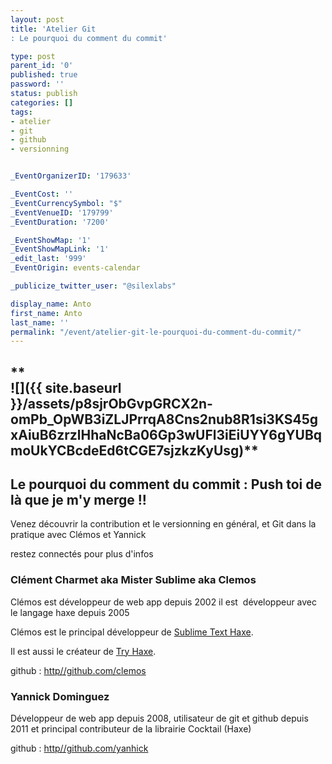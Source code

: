 ```yaml
---
layout: post
title: 'Atelier Git
: Le pourquoi du comment du commit'

type: post
parent_id: '0'
published: true
password: ''
status: publish
categories: []
tags:
- atelier
- git
- github
- versionning


_EventOrganizerID: '179633'

_EventCost: ''
_EventCurrencySymbol: "$"
_EventVenueID: '179799'
_EventDuration: '7200'

_EventShowMap: '1'
_EventShowMapLink: '1'
_edit_last: '999'
_EventOrigin: events-calendar

_publicize_twitter_user: "@silexlabs"

display_name: Anto
first_name: Anto
last_name: ''
permalink: "/event/atelier-git-le-pourquoi-du-comment-du-commit/"
---
```


**  
![]({{ site.baseurl }}/assets/p8sjrObGvpGRCX2n-omPb_OpWB3iZLJPrrqA8Cns2nub8R1si3KS45gxAiuB6zrzlHhaNcBa06Gp3wUFl3iEiUYY6gYUBqmoUkYCBcdeEd6tCGE7sjzkzKyUsg)**
----------------------------------------------------------------------------------------------------------------------------------------------------------------

Le pourquoi du comment du commit : Push toi de là que je m'y merge !!
---------------------------------------------------------------------

Venez découvrir la contribution et le versionning en général, et Git dans la pratique avec Clémos et Yannick

restez connectés pour plus d'infos

### Clément Charmet aka Mister Sublime aka Clemos

Clémos est développeur de web app depuis 2002 il est  développeur avec le langage haxe depuis 2005

Clémos est le principal développeur de [Sublime Text Haxe](https://github.com/clemos/haxe-sublime-bundle).

Il est aussi le créateur de [Try Haxe](http://try.haxe.org/).

github
: [http//github.com/clemos](https://www.silexlabs.org/179221/the-blog/haxetelier4-passez-en-mode-node-js-pour-un-mhaxe-de-simplicite/http//github.com/clemos)



### Yannick Dominguez

Développeur de web app depuis 2008, utilisateur de git et github depuis 2011 et principal contributeur de la librairie Cocktail (Haxe)

github
: [http//github.com/yanhick](https://www.silexlabs.org/179221/the-blog/haxetelier4-passez-en-mode-node-js-pour-un-mhaxe-de-simplicite/http//github.com/clemos)